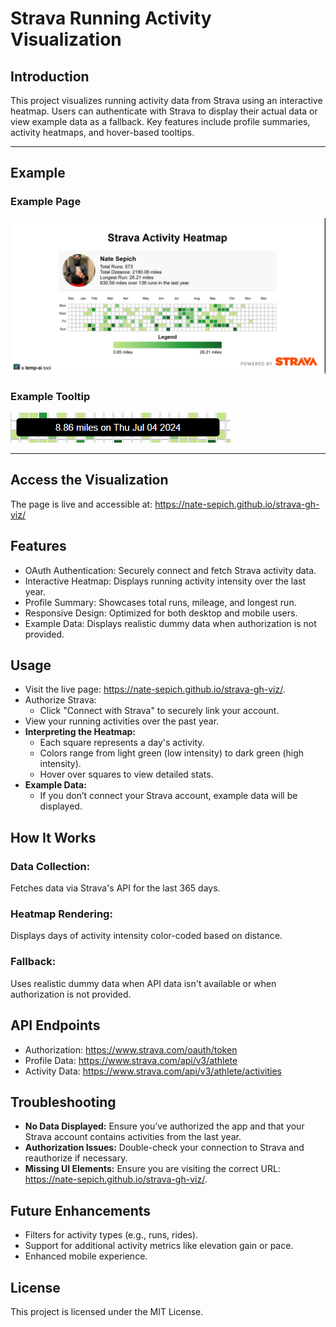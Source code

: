 # Strava Running Activity Visualization

## Introduction
This project visualizes running activity data from Strava using an interactive heatmap. Users can authenticate with Strava to display their actual data or view example data as a fallback. Key features include profile summaries, activity heatmaps, and hover-based tooltips.

---

## Example
### Example Page

![Example Page:](docs/page.png)

### Example Tooltip

![Example Tooltip:](docs/tooltip.png)

---

## Access the Visualization
The page is live and accessible at:
https://nate-sepich.github.io/strava-gh-viz/

## Features
- OAuth Authentication: Securely connect and fetch Strava activity data.
- Interactive Heatmap: Displays running activity intensity over the last year.
- Profile Summary: Showcases total runs, mileage, and longest run.
- Responsive Design: Optimized for both desktop and mobile users.
- Example Data: Displays realistic dummy data when authorization is not provided.

## Usage
- Visit the live page: https://nate-sepich.github.io/strava-gh-viz/.
- Authorize Strava:
  - Click "Connect with Strava" to securely link your account.
- View your running activities over the past year.
- **Interpreting the Heatmap:**
  - Each square represents a day's activity.
  - Colors range from light green (low intensity) to dark green (high intensity).
  - Hover over squares to view detailed stats.
- **Example Data:**
  - If you don’t connect your Strava account, example data will be displayed.

## How It Works
### Data Collection:
Fetches data via Strava's API for the last 365 days.
### Heatmap Rendering:
Displays days of activity intensity color-coded based on distance.
### Fallback:
Uses realistic dummy data when API data isn't available or when authorization is not provided.

## API Endpoints
- Authorization: https://www.strava.com/oauth/token
- Profile Data: https://www.strava.com/api/v3/athlete
- Activity Data: https://www.strava.com/api/v3/athlete/activities

## Troubleshooting
- **No Data Displayed:** Ensure you’ve authorized the app and that your Strava account contains activities from the last year.
- **Authorization Issues:** Double-check your connection to Strava and reauthorize if necessary.
- **Missing UI Elements:** Ensure you are visiting the correct URL: https://nate-sepich.github.io/strava-gh-viz/.

## Future Enhancements
- Filters for activity types (e.g., runs, rides).
- Support for additional activity metrics like elevation gain or pace.
- Enhanced mobile experience.

## License
This project is licensed under the MIT License.